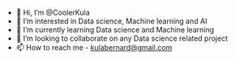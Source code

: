 - 👋 Hi, I’m @CoolerKula
- 👀 I’m interested in Data science, Machine learning and AI
- 🌱 I’m currently learning Data science and Machine learning
- 💞️ I’m looking to collaborate on any Data science related project
- 📫 How to reach me - kulabernard@gmail.com

<!---
CoolerKula/CoolerKula is a ✨ special ✨ repository because its `README.md` (this file) appears on your GitHub profile.
You can click the Preview link to take a look at your changes.
--->
